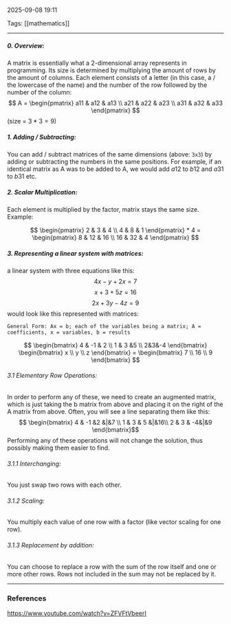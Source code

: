 2025-09-08 19:11

Tags: [[mathematics]]

------------------------------------------------

##### 0. Overview:
A matrix is essentially what a 2-dimensional array represents in programming. Its size is determined by multiplying the amount of rows by the amount of columns. Each element consists of a letter (in this case, a / the lowercase of the name) and the number of the row followed by the number of the column:
$$ A = \begin{pmatrix} a11 & a12 & a13 \\ a21 & a22 & a23 \\ a31 & a32 & a33 \end{pmatrix}
$$
(size = $3 * 3 = 9$)

##### 1. Adding / Subtracting:
You can add / subtract matrices of the same dimensions (above: `3x3`) by adding or subtracting the numbers in the same positions. For example, if an identical matrix as A was to be added to A, we would add $a12$ to $b12$ and $a31$ to $b31$ etc.

##### 2. Scalar Multiplication:
Each element is multiplied by the factor, matrix stays the same size. Example:

$$ \begin{pmatrix} 2 & 3 & 4 \\ 4 & 8 & 1 \end{pmatrix} *  4 = \begin{pmatrix} 8 & 12 & 16 \\ 16 & 32 & 4 \end{pmatrix}  $$

##### 3. Representing a linear system with matrices:
a linear system with three equations like this: 
$$ 
4x - y + 2x = 7
$$
$$
x + 3 + 5z = 16
$$
$$
2x + 3y -4z = 9
$$
would look like this represented with matrices:

```
General Form: Ax = b; each of the variables being a matrix; A = coefficients, x = variables, b = results
```
$$ \begin{bmatrix} 4 & -1 & 2 \\ 1 & 3 &5 \\ 2&3&-4 \end{bmatrix} \begin{bmatrix} x \\ y \\ z \end{bmatrix} = \begin{bmatrix} 7 \\ 16 \\ 9 \end{bmatrix} $$
###### 3.1 Elementary Row Operations:
In order to perform any of these, we need to create an augmented matrix, which is just taking the b matrix from above and placing it on the right of the A matrix from above. Often, you will see a line separating them like this:
$$ \begin{bmatrix} 4 & -1 &2 &|&7 \\ 1 & 3 & 5 &|&16\\ 2 & 3 & -4&|&9 \end{bmatrix}$$
Performing any of these operations will not change the solution, thus possibly making them easier to find.
###### 3.1.1 Interchanging:
You just swap two rows with each other.

###### 3.1.2 Scaling:
You multiply each value of one row with a factor (like vector scaling for one row).

###### 3.1.3 Replacement by addition:
You can choose to replace a row with the sum of the row itself and one or more other rows. Rows not included in the sum may not be replaced by it.


------------------------------------------------------
### References
https://www.youtube.com/watch?v=ZFVFtVbeerI
